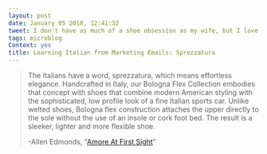 ```yaml
---
layout: post
date: January 05 2018, 12:41:32
tweet: I don't have as much of a shoe obsession as my wife, but I love when you can learn something from a marketing email: sprezzatura.
tags: microblog
Context: yes
title: Learning Italian from Marketing Emails: Sprezzatura
---
```


>The Italians have a word, sprezzatura, which means effortless elegance. Handcrafted in Italy, our Bologna Flex Collection embodies that concept with shoes that combine modern American styling with the sophisticated, low profile look of a fine Italian sports car. Unlike welted shoes, Bologna flex construction attaches the upper directly to the sole without the use of an insole or cork foot bed. The result is a sleeker, lighter and more flexible shoe.
>
>-Allen Edmonds, "[Amore At First Sight](http://www.allenedmonds.com/bologna-flex-collection/)"
